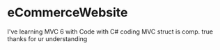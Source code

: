# eCommerceWebsite
I've learning MVC 6 with Code with C# coding
MVC struct is comp. true thanks for ur understanding
